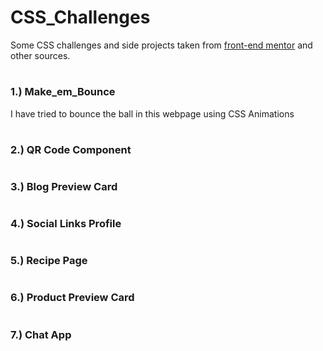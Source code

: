 # CSS_Challenges

Some CSS challenges and side projects taken from [front-end mentor](frontendmentor.io) and other sources. 

#

### 1.) Make_em_Bounce
I have tried to bounce the ball in this webpage using CSS Animations
#
### 2.) QR Code Component
#
### 3.) Blog Preview Card
#
### 4.) Social Links Profile
#
### 5.) Recipe Page
#
### 6.) Product Preview Card
#
### 7.) Chat App
